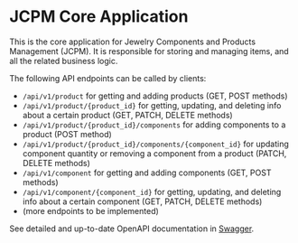 # JCPM Core Application

This is the core application for Jewelry Components and Products Management (JCPM).
It is responsible for storing and managing items, and all the related business logic.

The following API endpoints can be called by clients:
* ```/api/v1/product``` for getting and adding products (GET, POST methods)
* ```/api/v1/product/{product_id}``` for getting, updating, and deleting info about
  a certain product (GET, PATCH, DELETE methods)
* ```/api/v1/product/{product_id}/components``` for adding components to a product (POST method)
* ```/api/v1/product/{product_id}/components/{component_id}``` for updating component quantity or
  removing a component from a product (PATCH, DELETE methods)
* ```/api/v1/component``` for getting and adding components (GET, POST methods)
* ```/api/v1/component/{component_id}``` for getting, updating, and deleting info about
  a certain component (GET, PATCH, DELETE methods)
* (more endpoints to be implemented)

See detailed and up-to-date OpenAPI documentation in [Swagger](http://localhost:8080/api/v1/docs/swagger.html).
